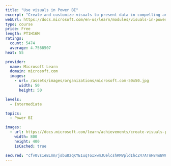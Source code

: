 ```yaml
---
title: "Use visuals in Power BI"
excerpt: "Create and customize visuals to present data in compelling and insightful ways."
webUrl: https://docs.microsoft.com/en-us/learn/modules/visuals-in-power-bi/
type: course
price: Free
length: PT1H16M
ratings:
  count: 5474
  average: 4.7568507
heat: 55

provider:
  name: Microsoft Learn
  domain: microsoft.com
  images:
    - url: /assets/images/organizations/microsoft.com-50x50.jpg
      width: 50
      height: 50

levels:
  - Intermediate

topics:
  - Power BI

images:
  - url: https://docs.microsoft.com/learn/achievements/create-visuals-power-bi-desktop-social.png
    width: 800
    height: 400
    isCached: true

secured: "cfv0vs1eBLmm/jsbu8zqKYE1uqToIxwmJUelcshRMVpldIhcZ47ATnH84oBW60xa1S6NXI1qNbcRLQ06MAhvdnWivaJxxGpLPoQRHw2wDI5q7x9QEMh/QZcr2WhI00Ki6VDsIV7uSmiw20D9NJvlOyZd/glpCjOBHunh+B9qVGebA63fG+k7B2GSnXm1y4cjvGKXr0O+GK972dcn28P28O63zD0dh2aRwE78ERx5im2oJBFd8hGQfh781dv+XstffvJcBnwD67Hh5L65gooTGvlJcuqBaYnDK3AEccuN+5jC5R5ATAPB6EeUp1cw2DzNtt3JF6W6itVE37+ZcgLbAeK8rH4mrLAj5rcblQO9PhAK7s+NtPPkjmf3j6eiUF9hMdPdMGhxZs5X4e2+KMxP+USOQ1h+1RYsIwOtTWO2Rbg=;gHb8dTt7u+ZzRfvV84+zlQ=="
---
```



